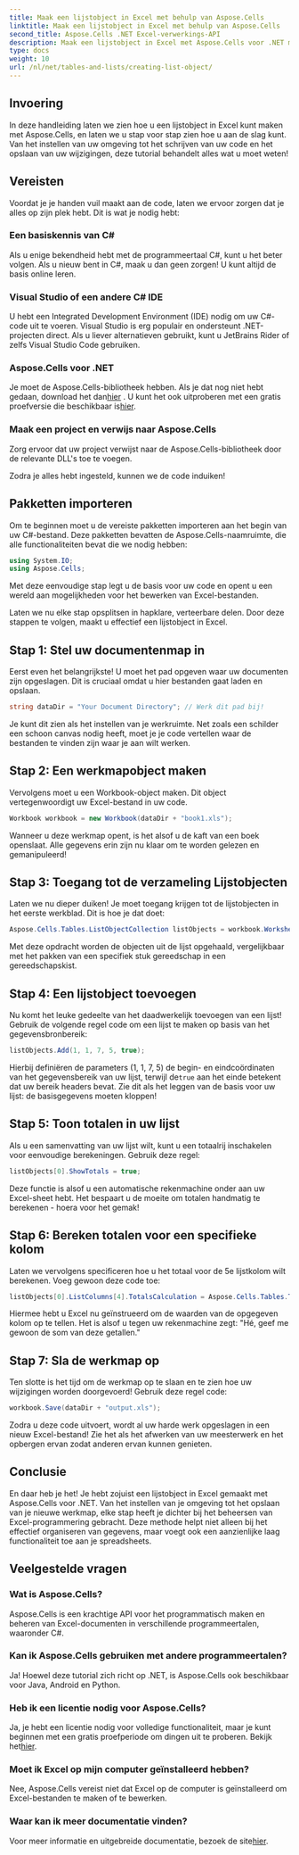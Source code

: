 ```yaml
---
title: Maak een lijstobject in Excel met behulp van Aspose.Cells
linktitle: Maak een lijstobject in Excel met behulp van Aspose.Cells
second_title: Aspose.Cells .NET Excel-verwerkings-API
description: Maak een lijstobject in Excel met Aspose.Cells voor .NET met deze gedetailleerde handleiding. Leer eenvoudig gegevensbeheer en berekeningen.
type: docs
weight: 10
url: /nl/net/tables-and-lists/creating-list-object/
---
```

## Invoering

In deze handleiding laten we zien hoe u een lijstobject in Excel kunt maken met Aspose.Cells, en laten we u stap voor stap zien hoe u aan de slag kunt. Van het instellen van uw omgeving tot het schrijven van uw code en het opslaan van uw wijzigingen, deze tutorial behandelt alles wat u moet weten!

## Vereisten

Voordat je je handen vuil maakt aan de code, laten we ervoor zorgen dat je alles op zijn plek hebt. Dit is wat je nodig hebt:

### Een basiskennis van C#
Als u enige bekendheid hebt met de programmeertaal C#, kunt u het beter volgen. Als u nieuw bent in C#, maak u dan geen zorgen! U kunt altijd de basis online leren.

### Visual Studio of een andere C# IDE
U hebt een Integrated Development Environment (IDE) nodig om uw C#-code uit te voeren. Visual Studio is erg populair en ondersteunt .NET-projecten direct. Als u liever alternatieven gebruikt, kunt u JetBrains Rider of zelfs Visual Studio Code gebruiken.

### Aspose.Cells voor .NET
 Je moet de Aspose.Cells-bibliotheek hebben. Als je dat nog niet hebt gedaan, download het dan[hier](https://releases.aspose.com/cells/net/) . U kunt het ook uitproberen met een gratis proefversie die beschikbaar is[hier](https://releases.aspose.com/).

### Maak een project en verwijs naar Aspose.Cells
Zorg ervoor dat uw project verwijst naar de Aspose.Cells-bibliotheek door de relevante DLL's toe te voegen.

Zodra je alles hebt ingesteld, kunnen we de code induiken!

## Pakketten importeren

Om te beginnen moet u de vereiste pakketten importeren aan het begin van uw C#-bestand. Deze pakketten bevatten de Aspose.Cells-naamruimte, die alle functionaliteiten bevat die we nodig hebben:

```csharp
using System.IO;
using Aspose.Cells;
```

Met deze eenvoudige stap legt u de basis voor uw code en opent u een wereld aan mogelijkheden voor het bewerken van Excel-bestanden.

Laten we nu elke stap opsplitsen in hapklare, verteerbare delen. Door deze stappen te volgen, maakt u effectief een lijstobject in Excel.

## Stap 1: Stel uw documentenmap in

Eerst even het belangrijkste! U moet het pad opgeven waar uw documenten zijn opgeslagen. Dit is cruciaal omdat u hier bestanden gaat laden en opslaan. 

```csharp
string dataDir = "Your Document Directory"; // Werk dit pad bij!
```

Je kunt dit zien als het instellen van je werkruimte. Net zoals een schilder een schoon canvas nodig heeft, moet je je code vertellen waar de bestanden te vinden zijn waar je aan wilt werken.

## Stap 2: Een werkmapobject maken

Vervolgens moet u een Workbook-object maken. Dit object vertegenwoordigt uw Excel-bestand in uw code. 

```csharp
Workbook workbook = new Workbook(dataDir + "book1.xls");
```

Wanneer u deze werkmap opent, is het alsof u de kaft van een boek openslaat. Alle gegevens erin zijn nu klaar om te worden gelezen en gemanipuleerd!

## Stap 3: Toegang tot de verzameling Lijstobjecten

Laten we nu dieper duiken! Je moet toegang krijgen tot de lijstobjecten in het eerste werkblad. Dit is hoe je dat doet:

```csharp
Aspose.Cells.Tables.ListObjectCollection listObjects = workbook.Worksheets[0].ListObjects;
```

Met deze opdracht worden de objecten uit de lijst opgehaald, vergelijkbaar met het pakken van een specifiek stuk gereedschap in een gereedschapskist. 

## Stap 4: Een lijstobject toevoegen

Nu komt het leuke gedeelte van het daadwerkelijk toevoegen van een lijst! Gebruik de volgende regel code om een lijst te maken op basis van het gegevensbronbereik:

```csharp
listObjects.Add(1, 1, 7, 5, true);
```

 Hierbij definiëren de parameters (1, 1, 7, 5) de begin- en eindcoördinaten van het gegevensbereik van uw lijst, terwijl de`true` aan het einde betekent dat uw bereik headers bevat. Zie dit als het leggen van de basis voor uw lijst: de basisgegevens moeten kloppen!

## Stap 5: Toon totalen in uw lijst

Als u een samenvatting van uw lijst wilt, kunt u een totaalrij inschakelen voor eenvoudige berekeningen. Gebruik deze regel:

```csharp
listObjects[0].ShowTotals = true;
```

Deze functie is alsof u een automatische rekenmachine onder aan uw Excel-sheet hebt. Het bespaart u de moeite om totalen handmatig te berekenen - hoera voor het gemak!

## Stap 6: Bereken totalen voor een specifieke kolom

Laten we vervolgens specificeren hoe u het totaal voor de 5e lijstkolom wilt berekenen. Voeg gewoon deze code toe:

```csharp
listObjects[0].ListColumns[4].TotalsCalculation = Aspose.Cells.Tables.TotalsCalculation.Sum; 
```

Hiermee hebt u Excel nu geïnstrueerd om de waarden van de opgegeven kolom op te tellen. Het is alsof u tegen uw rekenmachine zegt: "Hé, geef me gewoon de som van deze getallen."

## Stap 7: Sla de werkmap op

Ten slotte is het tijd om de werkmap op te slaan en te zien hoe uw wijzigingen worden doorgevoerd! Gebruik deze regel code:

```csharp
workbook.Save(dataDir + "output.xls");
```

Zodra u deze code uitvoert, wordt al uw harde werk opgeslagen in een nieuw Excel-bestand! Zie het als het afwerken van uw meesterwerk en het opbergen ervan zodat anderen ervan kunnen genieten.

## Conclusie

En daar heb je het! Je hebt zojuist een lijstobject in Excel gemaakt met Aspose.Cells voor .NET. Van het instellen van je omgeving tot het opslaan van je nieuwe werkmap, elke stap heeft je dichter bij het beheersen van Excel-programmering gebracht. Deze methode helpt niet alleen bij het effectief organiseren van gegevens, maar voegt ook een aanzienlijke laag functionaliteit toe aan je spreadsheets.

## Veelgestelde vragen

### Wat is Aspose.Cells?  
Aspose.Cells is een krachtige API voor het programmatisch maken en beheren van Excel-documenten in verschillende programmeertalen, waaronder C#.

### Kan ik Aspose.Cells gebruiken met andere programmeertalen?  
Ja! Hoewel deze tutorial zich richt op .NET, is Aspose.Cells ook beschikbaar voor Java, Android en Python.

### Heb ik een licentie nodig voor Aspose.Cells?  
 Ja, je hebt een licentie nodig voor volledige functionaliteit, maar je kunt beginnen met een gratis proefperiode om dingen uit te proberen. Bekijk het[hier](https://releases.aspose.com/).

### Moet ik Excel op mijn computer geïnstalleerd hebben?  
Nee, Aspose.Cells vereist niet dat Excel op de computer is geïnstalleerd om Excel-bestanden te maken of te bewerken.

### Waar kan ik meer documentatie vinden?  
 Voor meer informatie en uitgebreide documentatie, bezoek de site[hier](https://reference.aspose.com/cells/net/).